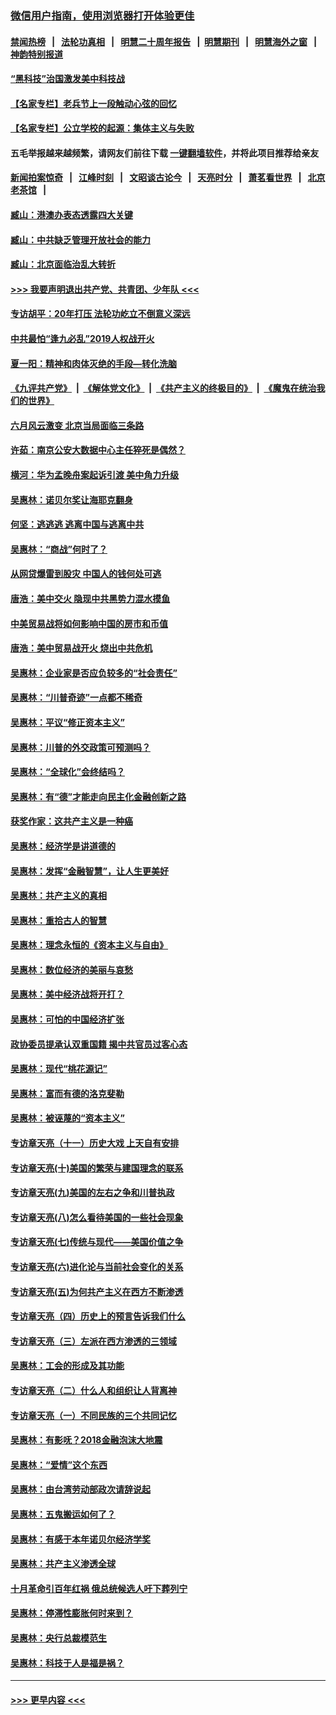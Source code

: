 ### [微信用户指南，使用浏览器打开体验更佳](https://github.com/gfw-breaker/banned-news1/blob/master/indexes/wechat-guide.md?t=0)
#### [禁闻热榜](热点新闻.md?t=0)  &nbsp;&nbsp;|&nbsp;&nbsp; [法轮功真相](https://github.com/gfw-breaker/truth/blob/master/README.md?t=0) &nbsp;&nbsp;|&nbsp;&nbsp; [明慧二十周年报告](https://github.com/gfw-breaker/mh-reports/blob/master/README.md?t=0) &nbsp;&nbsp;|&nbsp;&nbsp;[明慧期刊](https://github.com/gfw-breaker/mh-qikan) &nbsp;&nbsp;|&nbsp;&nbsp; [明慧海外之窗](https://github.com/gfw-breaker/mh-news/blob/master/README.md?t=0) &nbsp;&nbsp;|&nbsp;&nbsp; [神韵特别报道](https://github.com/gfw-breaker/mh-news/blob/master/shenyun.md?t=0)
#### [“黑科技”治国激发美中科技战](../pages/nsc423/n11638056.md?t=02050455) 
#### [【名家专栏】老兵节上一段触动心弦的回忆](../pages/nsc423/n11646016.md?t=02050455) 
#### [【名家专栏】公立学校的起源：集体主义与失败](../pages/nsc423/n11601833.md?t=02050455) 
#### 五毛举报越来越频繁，请网友们前往下载 [一键翻墙软件](https://github.com/gfw-breaker/ssr-accounts)，并将此项目推荐给亲友
#### [新闻拍案惊奇](https://github.com/gfw-breaker/banned-news1/blob/master/pages/link4.md) &nbsp;&nbsp;|&nbsp;&nbsp; [江峰时刻](https://github.com/gfw-breaker/banned-news1/blob/master/pages/link4.md) &nbsp;&nbsp;|&nbsp;&nbsp; [文昭谈古论今](https://github.com/gfw-breaker/banned-news1/blob/master/pages/link4.md) &nbsp;&nbsp;|&nbsp;&nbsp; [天亮时分](https://github.com/gfw-breaker/banned-news1/blob/master/pages/link4.md) &nbsp;&nbsp;|&nbsp;&nbsp; [萧茗看世界](https://github.com/gfw-breaker/banned-news1/blob/master/pages/link4.md) &nbsp;&nbsp;|&nbsp;&nbsp; [北京老茶馆](https://github.com/gfw-breaker/banned-news1/blob/master/pages/link4.md) &nbsp;&nbsp;|&nbsp;&nbsp; 
#### [臧山：港澳办表态透露四大关键](../pages/nsc423/n11421628.md?t=02050455) 
#### [臧山：中共缺乏管理开放社会的能力](../pages/nsc423/n11407457.md?t=02050455) 
#### [臧山：北京面临治乱大转折](../pages/nsc423/n11406895.md?t=02050455) 
#### [>>> 我要声明退出共产党、共青团、少年队 <<<](https://github.com/begood0513/goodnews/blob/master/quit/letter.md) 
#### [专访胡平：20年打压 法轮功屹立不倒意义深远](../pages/nsc423/n11398800.md?t=02050455) 
#### [中共最怕“逢九必乱”2019人权战开火](../pages/nsc423/n11385248.md?t=02050455) 
#### [夏一阳：精神和肉体灭绝的手段—转化洗脑](../pages/nsc423/n11368250.md?t=02050455) 
#### [《九评共产党》](https://github.com/begood0513/9ping.md/blob/master/README.md) &nbsp;|&nbsp; [《解体党文化》](../../../../jtdwh.md/blob/master/README.md)  &nbsp;|&nbsp; [《共产主义的终极目的》](../../../../gczydzjmd.md/blob/master/README.md) &nbsp;|&nbsp; [《魔鬼在统治我们的世界》](../../../../mgztzwmdsj.md/blob/master/README.md) 
#### [六月风云激变 北京当局面临三条路](../pages/nsc423/n11313668.md?t=02050455) 
#### [许茹：南京公安大数据中心主任猝死是偶然？](../pages/nsc423/n11064744.md?t=02050455) 
#### [横河：华为孟晚舟案起诉引渡 美中角力升级](../pages/nsc423/n11027230.md?t=02050455) 
#### [吴惠林：诺贝尔奖让海耶克翻身](../pages/nsc423/n10890049.md?t=02050455) 
#### [何坚：逃逃逃 逃离中国与逃离中共](../pages/nsc423/n10592891.md?t=02050455) 
#### [吴惠林：“商战”何时了？](../pages/nsc423/n10573558.md?t=02050455) 
#### [从网贷爆雷到股灾 中国人的钱何处可逃](../pages/nsc423/n10572800.md?t=02050455) 
#### [唐浩：美中交火 隐现中共黑势力混水摸鱼](../pages/nsc423/n10544040.md?t=02050455) 
#### [中美贸易战将如何影响中国的房市和币值](../pages/nsc423/n10543697.md?t=02050455) 
#### [唐浩：美中贸易战开火 烧出中共危机](../pages/nsc423/n10540126.md?t=02050455) 
#### [吴惠林：企业家是否应负较多的“社会责任”](../pages/nsc423/n10535022.md?t=02050455) 
#### [吴惠林：“川普奇迹”一点都不稀奇](../pages/nsc423/n10512808.md?t=02050455) 
#### [吴惠林：平议“修正资本主义”](../pages/nsc423/n10495724.md?t=02050455) 
#### [吴惠林：川普的外交政策可预测吗？](../pages/nsc423/n10462387.md?t=02050455) 
#### [吴惠林：“全球化”会终结吗？](../pages/nsc423/n10452838.md?t=02050455) 
#### [吴惠林：有“德”才能走向民主化金融创新之路](../pages/nsc423/n10432292.md?t=02050455) 
#### [获奖作家：这共产主义是一种癌](../pages/nsc423/n10431541.md?t=02050455) 
#### [吴惠林：经济学是讲道德的](../pages/nsc423/n10398014.md?t=02050455) 
#### [吴惠林：发挥“金融智慧”，让人生更美好](../pages/nsc423/n10375019.md?t=02050455) 
#### [吴惠林：共产主义的真相](../pages/nsc423/n10351394.md?t=02050455) 
#### [吴惠林：重拾古人的智慧](../pages/nsc423/n10337691.md?t=02050455) 
#### [吴惠林：理念永恒的《资本主义与自由》](../pages/nsc423/n10316274.md?t=02050455) 
#### [吴惠林：数位经济的美丽与哀愁](../pages/nsc423/n10292946.md?t=02050455) 
#### [吴惠林：美中经济战将开打？](../pages/nsc423/n10258825.md?t=02050455) 
#### [吴惠林：可怕的中国经济扩张](../pages/nsc423/n10219147.md?t=02050455) 
#### [政协委员提承认双重国籍 揭中共官员过客心态](../pages/nsc423/n10208809.md?t=02050455) 
#### [吴惠林：现代“桃花源记”](../pages/nsc423/n10185234.md?t=02050455) 
#### [吴惠林：富而有德的洛克斐勒](../pages/nsc423/n10142264.md?t=02050455) 
#### [吴惠林：被诬蔑的“资本主义”](../pages/nsc423/n10124816.md?t=02050455) 
#### [专访章天亮（十一）历史大戏 上天自有安排](../pages/nsc423/n10094905.md?t=02050455) 
#### [专访章天亮(十)美国的繁荣与建国理念的联系](../pages/nsc423/n10094899.md?t=02050455) 
#### [专访章天亮(九)美国的左右之争和川普执政](../pages/nsc423/n10094889.md?t=02050455) 
#### [专访章天亮(八)怎么看待美国的一些社会现象](../pages/nsc423/n10094857.md?t=02050455) 
#### [专访章天亮(七)传统与现代——美国价值之争](../pages/nsc423/n10093140.md?t=02050455) 
#### [专访章天亮(六)进化论与当前社会变化的关系](../pages/nsc423/n10092036.md?t=02050455) 
#### [专访章天亮(五)为何共产主义在西方不断渗透](../pages/nsc423/n10083620.md?t=02050455) 
#### [专访章天亮（四）历史上的预言告诉我们什么](../pages/nsc423/n10083606.md?t=02050455) 
#### [专访章天亮（三）左派在西方渗透的三领域](../pages/nsc423/n10081115.md?t=02050455) 
#### [吴惠林：工会的形成及其功能](../pages/nsc423/n10080633.md?t=02050455) 
#### [专访章天亮（二）什么人和组织让人背离神](../pages/nsc423/n10076637.md?t=02050455) 
#### [专访章天亮（一）不同民族的三个共同记忆](../pages/nsc423/n10074188.md?t=02050455) 
#### [吴惠林：有影呒？2018金融泡沫大地震](../pages/nsc423/n10040534.md?t=02050455) 
#### [吴惠林：“爱情”这个东西](../pages/nsc423/n10019423.md?t=02050455) 
#### [吴惠林：由台湾劳动部政次请辞说起](../pages/nsc423/n9979679.md?t=02050455) 
#### [吴惠林：五鬼搬运如何了？](../pages/nsc423/n9925338.md?t=02050455) 
#### [吴惠林：有感于本年诺贝尔经济学奖](../pages/nsc423/n9871883.md?t=02050455) 
#### [吴惠林：共产主义渗透全球](../pages/nsc423/n9812748.md?t=02050455) 
#### [十月革命引百年红祸 俄总统候选人吁下葬列宁](../pages/nsc423/n9810182.md?t=02050455) 
#### [吴惠林：停滞性膨胀何时来到？](../pages/nsc423/n9764136.md?t=02050455) 
#### [吴惠林：央行总裁模范生](../pages/nsc423/n9728134.md?t=02050455) 
#### [吴惠林：科技于人是福是祸？](../pages/nsc423/n9672982.md?t=02050455) 

----
#### [ >>> 更早内容 <<< ](../indexes/nsc423-earlier.md)
